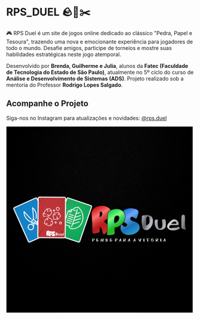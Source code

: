 # RPS_DUEL 🪨📄✂️

🎮 RPS Duel é um site de jogos online dedicado ao clássico "Pedra, Papel e Tesoura", trazendo uma nova e emocionante experiência para jogadores de todo o mundo. Desafie amigos, participe de torneios e mostre suas habilidades estratégicas neste jogo atemporal.

Desenvolvido por **Brenda, Guilherme e Julia**, alunos da **Fatec (Faculdade de Tecnologia do Estado de São Paulo)**, atualmente no 5º ciclo do curso de **Análise e Desenvolvimento de Sistemas (ADS)**. Projeto realizado sob a mentoria do Professor **Rodrigo Lopes Salgado**.

## Acompanhe o Projeto

Siga-nos no Instagram para atualizações e novidades: [@rps.duel](https://www.instagram.com/rps.duel/)

<img src="logo%20jogo%20faculdade%20(2).png" alt="Logo do RPS Duel" width="500"/>

